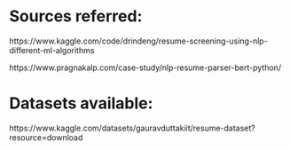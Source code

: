 # Sources referred:
<p>https://www.kaggle.com/code/drindeng/resume-screening-using-nlp-different-ml-algorithms</p>

<p>https://www.pragnakalp.com/case-study/nlp-resume-parser-bert-python/</p>





# Datasets available:

<p>https://www.kaggle.com/datasets/gauravduttakiit/resume-dataset?resource=download</p>
